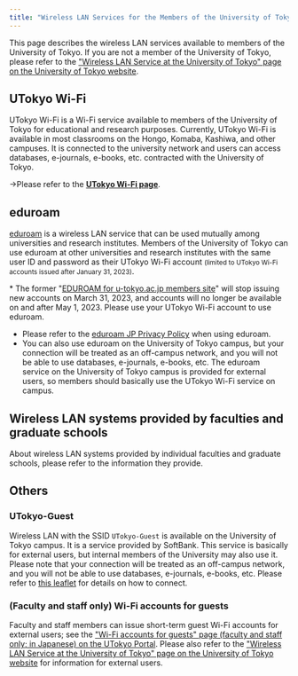 ```yaml
---
title: "Wireless LAN Services for the Members of the University of Tokyo"
---
```


This page describes the wireless LAN services available to members of the University of Tokyo. If you are not a member of the University of Tokyo, please refer to the ["Wireless LAN Service at the University of Tokyo" page on the University of Tokyo website](https://www.u-tokyo.ac.jp/adm/dics/ja/wlan.html).

## UTokyo Wi-Fi

UTokyo Wi-Fi is a Wi-Fi service available to members of the University of Tokyo for educational and research purposes. Currently, UTokyo Wi-Fi is available in most classrooms on the Hongo, Komaba, Kashiwa, and other campuses. It is connected to the university network and users can access databases, e-journals, e-books, etc. contracted with the University of Tokyo.

→Please refer to the **[UTokyo Wi-Fi page](/en/utokyo_wifi/)**.

## eduroam

[eduroam](https://eduroam.org/) is a wireless LAN service that can be used mutually among universities and research institutes. Members of the University of Tokyo can use eduroam at other universities and research institutes with the same user ID and password as their UTokyo Wi-Fi account <small>(limited to UTokyo Wi-Fi accounts issued after January 31, 2023)</small>.

\* The former "[EDUROAM for u-tokyo.ac.jp members site](https://www.eduroam.itc.u-tokyo.ac.jp/cgi-bin/en/top.cgi)" will stop issuing new accounts on March 31, 2023, and accounts will no longer be available on and after May 1, 2023. Please use your UTokyo Wi-Fi account to use eduroam.

- Please refer to the [eduroam JP Privacy Policy](https://meatwiki.nii.ac.jp/confluence/x/WYX0BQ) when using eduroam.
- You can also use eduroam on the University of Tokyo campus, but your connection will be treated as an off-campus network, and you will not be able to use databases, e-journals, e-books, etc. The eduroam service on the University of Tokyo campus is provided for external users, so members should basically use the UTokyo Wi-Fi service on campus.

## Wireless LAN systems provided by faculties and graduate schools

About wireless LAN systems provided by individual faculties and graduate schools, please refer to the information they provide.

## Others

### UTokyo-Guest

Wireless LAN with the SSID `UTokyo-Guest` is available on the University of Tokyo campus. It is a service provided by SoftBank. This service is basically for external users, but internal members of the University may also use it. Please note that your connection will be treated as an off-campus network, and you will not be able to use databases, e-journals, e-books, etc. Please refer to [this leaflet](https://www.u-tokyo.ac.jp/content/400073350.pdf) for details on how to connect.

### (Faculty and staff only) Wi-Fi accounts for guests

Faculty and staff members can issue short-term guest Wi-Fi accounts for external users; see the ["Wi-Fi accounts for guests" page (faculty and staff only; in Japanese) on the UTokyo Portal](https://univtokyo.sharepoint.com/sites/utokyoportal/wiki/d/UTokyo_WiFi_Guest_Account.aspx). Please also refer to the ["Wireless LAN Service at the University of Tokyo" page on the University of Tokyo website](https://www.u-tokyo.ac.jp/adm/dics/ja/wlan.html) for information for external users.
